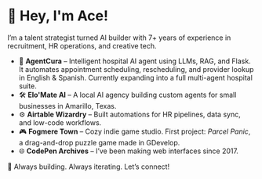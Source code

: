 # 👋 Hey, I'm Ace!

I’m a talent strategist turned AI builder with 7+ years of experience in recruitment, HR operations, and creative tech.

- 🤖 **AgentCura** – Intelligent hospital AI agent using LLMs, RAG, and Flask. It automates appointment scheduling, rescheduling, and provider lookup in English & Spanish. Currently expanding into a full multi-agent hospital suite.
- 🛠️ **Elo'Mate AI** – A local AI agency building custom agents for small businesses in Amarillo, Texas.
- ⚙️ **Airtable Wizardry** – Built automations for HR pipelines, data sync, and low-code workflows.
- 🎮 **Fogmere Town** – Cozy indie game studio. First project: *Parcel Panic*, a drag-and-drop puzzle game made in GDevelop.
- 🌐 **CodePen Archives** – I’ve been making web interfaces since 2017.

🧠 Always building. Always iterating. Let’s connect!
